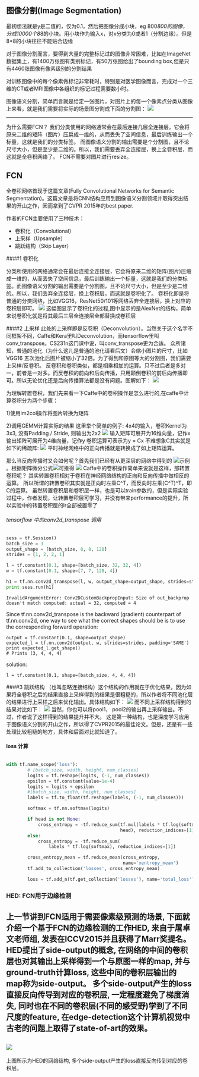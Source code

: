 ## 图像分割(Image Segmentation)

最初想法就是y是二值的，仅为0.1，然后把图像分成小块，eg 800*800的图像，分成10000个8*8的小块。用小块作为输入x，对x分类为0或者1（分割边缘）。但是8*8的小块往往不能贴合边缘

对于图像分割而言，要得到大量的完整标记过的图像非常困难，比如在ImageNet数据集上，有1400万张图有类别标记，有50万张图给出了bounding box,但是只有4460张图像有像素级别的分割结果

对训练图像中的每个像素做标记非常耗时，特别是对医学图像而言，完成对一个三维的CT或者MRI图像中各组织的标记过程需要数小时。


图像语义分割，简单而言就是给定一张图片，对图片上的每一个像素点分类从图像上来看，就是我们需要将实际的场景图分割成下面的分割图：
![](Pictures/1.jpg) 

----



为什么需要FCN？
我们分类使用的网络通常会在最后连接几层全连接层，它会将原来二维的矩阵（图片）压扁成一维的，从而丢失了空间信息，最后训练输出一个标量，这就是我们的分类标签。
而图像语义分割的输出需要是个分割图，且不论尺寸大小，但是至少是二维的。所以，我们需要丢弃全连接层，换上全卷积层，而这就是全卷积网络了。
FCN不需要对图片进行resize。

## FCN


全卷积网络首现于这篇文章(Fully Convolutional Networks for Semantic Segmentation)。这篇文章是将CNN结构应用到图像语义分割领域并取得突出结果的开山之作，因而拿到了CVPR 2015年的best paper.

作者的FCN主要使用了三种技术：
- 卷积化（Convolutional）
- 上采样（Upsample）
- 跳跃结构（Skip Layer）

####1 卷积化

分类所使用的网络通常会在最后连接全连接层，它会将原来二维的矩阵(图片)压缩成一维的，从而丢失了空间信息，最后训练输出一个标量，这就是我们的分类标签。而图像语义分割的输出需要是个分割图，且不论尺寸大小，但是至少是二维的。所以，我们丢弃全连接层，换上卷积层，而这就是卷积化了。
卷积化即是将普通的分类网络，比如VGG16，ResNet50/101等网络丢弃全连接层，换上对应的卷积层即可。
![](Pictures/3.png) 
这幅图显示了卷积化的过程,图中显示的是AlexNet的结构，简单来说卷积化就是将其最后三层全连接层全部替换成卷积层


####2 上采样
此处的上采样即是反卷积（Deconvolution）。当然关于这个名字不同框架不同，Caffe和Kera里叫Deconvolution，而tensorflow里叫conv_transpose。CS231n这门课中说，叫conv_transpose更为合适。
众所诸知，普通的池化（为什么这儿是普通的池化请看后文）会缩小图片的尺寸，比如VGG16 五次池化后图片被缩小了32倍。为了得到和原图等大的分割图，我们需要上采样/反卷积。
反卷积和卷积类似，都是相乘相加的运算。只不过后者是多对一，前者是一对多。而反卷积的前向和后向传播，只用颠倒卷积的前后向传播即可。所以无论优化还是后向传播算法都是没有问题。图解如下：
![](Pictures/4.jpg) 

为理解转置卷积，我们先来看一下Caffe中的卷积操作是怎么进行的,在caffe中计算卷积分为两个步骤：

1)使用im2col操作将图片转换为矩阵

2)调用GEMM计算实际的结果
这里举个简单的例子:
4x4的输入，卷积Kernel为3x3, 没有Padding / Stride, 则输出为2x2
![](Pictures/13.png) 
输入矩阵可展开为16维向量，记作x
输出矩阵可展开为4维向量，记作y
卷积运算可表示为y = Cx
不难想象C其实就是如下的稀疏阵:
![](Pictures/14.png) 
平时神经网络中的正向传播就是转换成了如上矩阵运算。

那么当反向传播时又会如何呢？首先我们已经有从更深层的网络中得到的
![示例](http://latex.codecogs.com/gif.latex?\small&space;\frac{\partial&space;Loss}{\partial&space;y})。根据矩阵微分公式![](http://latex.codecogs.com/gif.latex?\small&space;\frac{\partial&space;Ax&space;&plus;b}{\partial&space;x}=A^T)可推得
![](Pictures/l1.gif)
Caffe中的卷积操作简单来说就是这样，那转置卷积呢？
其实转置卷积相对于卷积在神经网络结构的正向和反向传播中做相反的运算。
所以所谓的转置卷积其实就是正向时左乘C^T，而反向时左乘(C^T)^T，即C的运算。
虽然转置卷积层和卷积层一样，也是可以train参数的，但是实际实验过程中，作者发现，让转置卷积层可学习，并没有带来performance的提升，所以实验中的转置卷积层的lr全部被置零了

###### tensorflow 中的conv2d_transpose 调用
```python
sess = tf.Session()
batch_size = 3
output_shape = [batch_size, 8, 8, 128]
strides = [1, 2, 2, 1]

l = tf.constant(0.1, shape=[batch_size, 32, 32, 4])
w = tf.constant(0.1, shape=[7, 7, 128, 4])

h1 = tf.nn.conv2d_transpose(l, w, output_shape=output_shape, strides=strides, padding='SAME')
print sess.run(h1)
```
```
InvalidArgumentError: Conv2DCustomBackpropInput: Size of out_backprop doesn't match computed: actual = 32, computed = 4
```
Since tf.nn.conv2d_transpose is the backward (gradient) counterpart of tf.nn.conv2d, one way to see what the correct shapes should be is to use the corresponding forward operation:
```
output = tf.constant(0.1, shape=output_shape)
expected_l = tf.nn.conv2d(output, w, strides=strides, padding='SAME')
print expected_l.get_shape()
# Prints (3, 4, 4, 4)
```
solution:
```
l = tf.constant(0.1, shape=[batch_size, 4, 4, 4])

```
####3 跳跃结构
（也叫忽略连接结构）这个结构的作用就在于优化结果，因为如果将全卷积之后的结果直接上采样得到的结果是很粗糙的，所以作者将不同池化层的结果进行上采样之后来优化输出。具体结构如下：
![](Pictures/5.png) 
而不同上采样结构得到的结果对比如下：
![](Pictures/6.png) 
当然，你也可以将pool1， pool2的输出再上采样输出。不过，作者说了这样得到的结果提升并不大。
这是第一种结构，也是深度学习应用于图像语义分割的开山之作，所以得了CVPR2015的最佳论文。但是，还是有一些处理比较粗糙的地方，具体和后面对比就知道了。



#### loss 计算
```python

with tf.name_scope('loss'):
	    # [batch_size, width, height, num_classes]
        logits = tf.reshape(logits, (-1, num_classes))
        epsilon = tf.constant(value=1e-4)
        logits = logits + epsilon
        #[batch_size, width, height, num_classes]
        labels = tf.to_float(tf.reshape(labels, (-1, num_classes)))

        softmax = tf.nn.softmax(logits)

        if head is not None:
            cross_entropy = -tf.reduce_sum(tf.mul(labels * tf.log(softmax),
                                           head), reduction_indices=[1])
        else:
            cross_entropy = -tf.reduce_sum(
                labels * tf.log(softmax), reduction_indices=[1])

        cross_entropy_mean = tf.reduce_mean(cross_entropy,
                                            name='xentropy_mean')
        tf.add_to_collection('losses', cross_entropy_mean)

        loss = tf.add_n(tf.get_collection('losses'), name='total_loss')

```

### HED: FCN用于边缘检测

上一节讲到FCN适用于需要像素级预测的场景, 下面就介绍一个基于FCN的边缘检测的工作HED, 来自于屠卓文老师组, 发表在ICCV2015并且获得了Marr奖提名。
HED提出了side-output的概念, 在网络的中间的卷积层也对其输出上采样得到一个与原图一样的map, 并与ground-truth计算loss, 这些中间的卷积层输出的map称为side-output。 多个side-output产生的loss直接反向传导到对应的卷积层, 一定程度避免了梯度消失, 同时也在不同的卷积层(不同的感受野)学到了不同尺度的feature, 在edge-detection这个计算机视觉中古老的问题上取得了state-of-art的效果。
----
![](Pictures/12.png) 
----
上图所示为HED的网络结构, 多个side-output产生的loss直接反向传到对应的卷积层。



